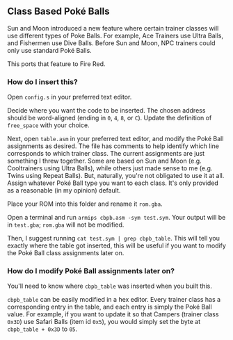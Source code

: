 ## Class Based Poké Balls

Sun and Moon introduced a new feature where certain trainer classes will use different types of Poke Balls. For example, Ace Trainers use Ultra Balls, and Fishermen use Dive Balls. Before Sun and Moon, NPC trainers could only use standard Poké Balls.

This ports that feature to Fire Red.

### How do I insert this?

Open `config.s` in your preferred text editor.

Decide where you want the code to be inserted. The chosen address should be word-aligned (ending in `0`, `4`, `8`, or `C`). Update the definition of `free_space` with your choice.

Next, open `table.asm` in your preferred text editor, and modify the Poké Ball assignments as desired. The file has comments to help identify which line corresponds to which trainer class. The current assignments are just something I threw together. Some are based on Sun and Moon (e.g. Cooltrainers using Ultra Balls), while others just made sense to me (e.g. Twins using Repeat Balls). But, naturally, you're not obligated to use it at all. Assign whatever Poké Ball type you want to each class. It's only provided as a reasonable (in my opinion) default.

Place your ROM into this folder and rename it `rom.gba`.

Open a terminal and run `armips cbpb.asm -sym test.sym`. Your output will be in `test.gba`; `rom.gba` will not be modified.

Then, I suggest running `cat test.sym | grep cbpb_table`. This will tell you exactly where the table got inserted, this will be useful if you want to modify the Poké Ball class assignments later on.

### How do I modify Poké Ball assignments later on?

You'll need to know where `cbpb_table` was inserted when you built this.

`cbpb_table`  can be easily modified in a hex editor. Every trainer class has a corresponding entry in the table, and each entry is simply the Poké Ball value. For example, if you want to update it so that Campers (trainer class `0x3D`) use Safari Balls (item id `0x5`), you would simply set the byte at `cbpb_table + 0x3D` to `05`.

